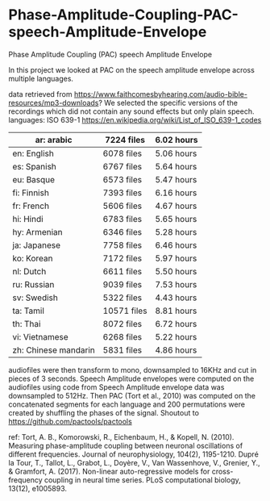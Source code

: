 # Phase-Amplitude-Coupling-PAC-speech-Amplitude-Envelope
Phase Amplitude Coupling (PAC) speech Amplitude Envelope

In this project we looked at PAC on the speech amplitude envelope across multiple languages.

data retrieved from https://www.faithcomesbyhearing.com/audio-bible-resources/mp3-downloads?
We selected the specific versions of the recordings which did not contain any sound effects but only plain speech. 
languages: ISO 639-1  https://en.wikipedia.org/wiki/List_of_ISO_639-1_codes

ar: arabic           | 7224 files | 6.02 hours |
---------------------|------------|------------|
en: English          | 6078 files | 5.06 hours |
es: Spanish          | 6767 files | 5.64 hours |
eu: Basque           | 6573 files | 5.47 hours |
fi: Finnish          | 7393 files | 6.16 hours |
fr: French           | 5606 files | 4.67 hours |
hi: Hindi            | 6783 files | 5.65 hours |
hy: Armenian         | 6346 files | 5.28 hours |
ja: Japanese         | 7758 files | 6.46 hours |
ko: Korean           | 7172 files | 5.97 hours |
nl: Dutch            | 6611 files | 5.50 hours |
ru: Russian          | 9039 files | 7.53 hours |
sv: Swedish          | 5322 files | 4.43 hours |
ta: Tamil            | 10571 files| 8.81 hours |
th: Thai             | 8072 files | 6.72 hours |
vi: Vietnamese       | 6268 files | 5.22 hours |
zh: Chinese mandarin | 5831 files | 4.86 hours |


    
audiofiles were then transform to mono, downsampled to 16KHz and cut in pieces of 3 seconds.
Speech Amplitude envelopes were computed on the audiofiles using code from 
Speech Amplitude envelope data was downsampled to 512Hz. 
Then PAC (Tort et al., 2010)  was computed on the concatenated segments for each language and 200 permutations were created by shuffling the phases of the signal.
Shoutout to https://github.com/pactools/pactools

ref:
Tort, A. B., Komorowski, R., Eichenbaum, H., & Kopell, N. (2010). Measuring phase-amplitude coupling between neuronal oscillations of different frequencies. Journal of neurophysiology, 104(2), 1195-1210.
Dupré la Tour, T., Tallot, L., Grabot, L., Doyère, V., Van Wassenhove, V., Grenier, Y., & Gramfort, A. (2017). Non-linear auto-regressive models for cross-frequency coupling in neural time series. PLoS computational biology, 13(12), e1005893.


